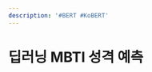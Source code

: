 ```yaml
---
description: '#BERT #KoBERT'
---
```


# 딥러닝 MBTI 성격 예측

<figure><img src="../../../.gitbook/assets/e63484c64e3c45419f49145799f6bfc90wMQLnOF3fNHUh1U 0.jpeg" alt=""><figcaption></figcaption></figure>

<figure><img src="../../../.gitbook/assets/e63484c64e3c45419f49145799f6bfc90wMQLnOF3fNHUh1U 1.jpeg" alt=""><figcaption></figcaption></figure>

<figure><img src="../../../.gitbook/assets/e63484c64e3c45419f49145799f6bfc90wMQLnOF3fNHUh1U 2.jpeg" alt=""><figcaption></figcaption></figure>

<figure><img src="../../../.gitbook/assets/e63484c64e3c45419f49145799f6bfc90wMQLnOF3fNHUh1U 3.jpeg" alt=""><figcaption></figcaption></figure>

<figure><img src="../../../.gitbook/assets/e63484c64e3c45419f49145799f6bfc90wMQLnOF3fNHUh1U 4.jpeg" alt=""><figcaption></figcaption></figure>

<figure><img src="../../../.gitbook/assets/e63484c64e3c45419f49145799f6bfc90wMQLnOF3fNHUh1U 5.jpeg" alt=""><figcaption></figcaption></figure>

<figure><img src="../../../.gitbook/assets/e63484c64e3c45419f49145799f6bfc90wMQLnOF3fNHUh1U 6.jpeg" alt=""><figcaption></figcaption></figure>

<figure><img src="../../../.gitbook/assets/e63484c64e3c45419f49145799f6bfc90wMQLnOF3fNHUh1U 7.jpeg" alt=""><figcaption></figcaption></figure>

<figure><img src="../../../.gitbook/assets/e63484c64e3c45419f49145799f6bfc90wMQLnOF3fNHUh1U 8.jpeg" alt=""><figcaption></figcaption></figure>

<figure><img src="../../../.gitbook/assets/e63484c64e3c45419f49145799f6bfc90wMQLnOF3fNHUh1U 9.jpeg" alt=""><figcaption></figcaption></figure>

<figure><img src="../../../.gitbook/assets/e63484c64e3c45419f49145799f6bfc90wMQLnOF3fNHUh1U 10.jpeg" alt=""><figcaption></figcaption></figure>

<figure><img src="../../../.gitbook/assets/e63484c64e3c45419f49145799f6bfc90wMQLnOF3fNHUh1U 11.jpeg" alt=""><figcaption></figcaption></figure>

<figure><img src="../../../.gitbook/assets/e63484c64e3c45419f49145799f6bfc90wMQLnOF3fNHUh1U 12.jpeg" alt=""><figcaption></figcaption></figure>

<figure><img src="../../../.gitbook/assets/e63484c64e3c45419f49145799f6bfc90wMQLnOF3fNHUh1U 13.jpeg" alt=""><figcaption></figcaption></figure>

<figure><img src="../../../.gitbook/assets/e63484c64e3c45419f49145799f6bfc90wMQLnOF3fNHUh1U 14.jpeg" alt=""><figcaption></figcaption></figure>

<figure><img src="../../../.gitbook/assets/e63484c64e3c45419f49145799f6bfc90wMQLnOF3fNHUh1U 15.jpeg" alt=""><figcaption></figcaption></figure>

<figure><img src="../../../.gitbook/assets/e63484c64e3c45419f49145799f6bfc90wMQLnOF3fNHUh1U 16.jpeg" alt=""><figcaption></figcaption></figure>

<figure><img src="../../../.gitbook/assets/e63484c64e3c45419f49145799f6bfc90wMQLnOF3fNHUh1U 17.jpeg" alt=""><figcaption></figcaption></figure>

<figure><img src="../../../.gitbook/assets/e63484c64e3c45419f49145799f6bfc90wMQLnOF3fNHUh1U 18.jpeg" alt=""><figcaption></figcaption></figure>

<figure><img src="../../../.gitbook/assets/e63484c64e3c45419f49145799f6bfc90wMQLnOF3fNHUh1U 19.jpeg" alt=""><figcaption></figcaption></figure>

<figure><img src="../../../.gitbook/assets/e63484c64e3c45419f49145799f6bfc90wMQLnOF3fNHUh1U 20.jpeg" alt=""><figcaption></figcaption></figure>

<figure><img src="../../../.gitbook/assets/e63484c64e3c45419f49145799f6bfc90wMQLnOF3fNHUh1U-21.jpeg" alt=""><figcaption></figcaption></figure>

<figure><img src="../../../.gitbook/assets/e63484c64e3c45419f49145799f6bfc90wMQLnOF3fNHUh1U-22.jpeg" alt=""><figcaption></figcaption></figure>

<figure><img src="../../../.gitbook/assets/e63484c64e3c45419f49145799f6bfc90wMQLnOF3fNHUh1U-23.jpeg" alt=""><figcaption></figcaption></figure>

<figure><img src="../../../.gitbook/assets/e63484c64e3c45419f49145799f6bfc90wMQLnOF3fNHUh1U-24.jpeg" alt=""><figcaption></figcaption></figure>

<figure><img src="../../../.gitbook/assets/e63484c64e3c45419f49145799f6bfc90wMQLnOF3fNHUh1U-25.jpeg" alt=""><figcaption></figcaption></figure>
